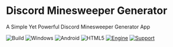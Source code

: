 # Discord Minesweeper Generator
A Simple Yet Powerful Discord Minesweeper Generator App

![Build](https://img.shields.io/badge/build-passing-success) ![Windows](https://img.shields.io/badge/target-windows-success) ![Android](https://img.shields.io/badge/target-android-success) ![HTML5](https://img.shields.io/badge/target-html5-inactive) [![Engine](https://img.shields.io/badge/GM%20Studio-v1.4.9999-informational)](https://store.yoyogames.com/downloads/gm-studio/release-notes-studio.html) [![Support](https://img.shields.io/badge/donate-click%20here-EA4AAA)](http://ko-fi.com/violinmelody)